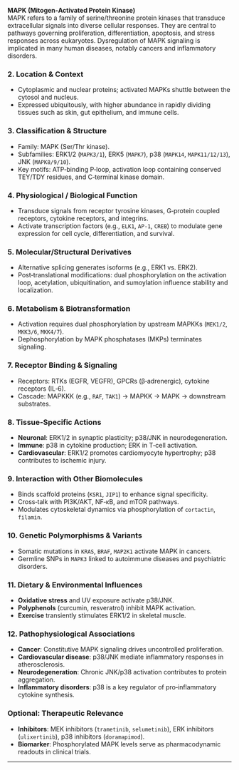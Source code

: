 **MAPK (Mitogen‑Activated Protein Kinase)**  
MAPK refers to a family of serine/threonine protein kinases that transduce extracellular signals into diverse cellular responses. They are central to pathways governing proliferation, differentiation, apoptosis, and stress responses across eukaryotes. Dysregulation of MAPK signaling is implicated in many human diseases, notably cancers and inflammatory disorders.

### 2. Location & Context
- Cytoplasmic and nuclear proteins; activated MAPKs shuttle between the cytosol and nucleus.  
- Expressed ubiquitously, with higher abundance in rapidly dividing tissues such as skin, gut epithelium, and immune cells.

### 3. Classification & Structure
- Family: MAPK (Ser/Thr kinase).  
- Subfamilies: ERK1/2 (`MAPK3/1`), ERK5 (`MAPK7`), p38 (`MAPK14`, `MAPK11/12/13`), JNK (`MAPK8/9/10`).  
- Key motifs: ATP‑binding P‑loop, activation loop containing conserved TEY/TDY residues, and C‑terminal kinase domain.

### 4. Physiological / Biological Function
- Transduce signals from receptor tyrosine kinases, G‑protein coupled receptors, cytokine receptors, and integrins.  
- Activate transcription factors (e.g., `ELK1`, `AP-1`, `CREB`) to modulate gene expression for cell cycle, differentiation, and survival.

### 5. Molecular/Structural Derivatives
- Alternative splicing generates isoforms (e.g., ERK1 vs. ERK2).  
- Post‑translational modifications: dual phosphorylation on the activation loop, acetylation, ubiquitination, and sumoylation influence stability and localization.

### 6. Metabolism & Biotransformation
- Activation requires dual phosphorylation by upstream MAPKKs (`MEK1/2`, `MKK3/6`, `MKK4/7`).  
- Dephosphorylation by MAPK phosphatases (MKPs) terminates signaling.

### 7. Receptor Binding & Signaling
- Receptors: RTKs (EGFR, VEGFR), GPCRs (β‑adrenergic), cytokine receptors (IL‑6).  
- Cascade: MAPKKK (e.g., `RAF`, `TAK1`) → MAPKK → MAPK → downstream substrates.

### 8. Tissue‑Specific Actions
- **Neuronal**: ERK1/2 in synaptic plasticity; p38/JNK in neurodegeneration.  
- **Immune**: p38 in cytokine production; ERK in T‑cell activation.  
- **Cardiovascular**: ERK1/2 promotes cardiomyocyte hypertrophy; p38 contributes to ischemic injury.

### 9. Interaction with Other Biomolecules
- Binds scaffold proteins (`KSR1`, `JIP1`) to enhance signal specificity.  
- Cross‑talk with PI3K/AKT, NF‑κB, and mTOR pathways.  
- Modulates cytoskeletal dynamics via phosphorylation of `cortactin`, `filamin`.

### 10. Genetic Polymorphisms & Variants
- Somatic mutations in `KRAS`, `BRAF`, `MAP2K1` activate MAPK in cancers.  
- Germline SNPs in `MAPK3` linked to autoimmune diseases and psychiatric disorders.

### 11. Dietary & Environmental Influences
- **Oxidative stress** and UV exposure activate p38/JNK.  
- **Polyphenols** (curcumin, resveratrol) inhibit MAPK activation.  
- **Exercise** transiently stimulates ERK1/2 in skeletal muscle.

### 12. Pathophysiological Associations
- **Cancer**: Constitutive MAPK signaling drives uncontrolled proliferation.  
- **Cardiovascular disease**: p38/JNK mediate inflammatory responses in atherosclerosis.  
- **Neurodegeneration**: Chronic JNK/p38 activation contributes to protein aggregation.  
- **Inflammatory disorders**: p38 is a key regulator of pro‑inflammatory cytokine synthesis.

### Optional: Therapeutic Relevance
- **Inhibitors**: MEK inhibitors (`trametinib`, `selumetinib`), ERK inhibitors (`ulixertinib`), p38 inhibitors (`doramapimod`).  
- **Biomarker**: Phosphorylated MAPK levels serve as pharmacodynamic readouts in clinical trials.

---